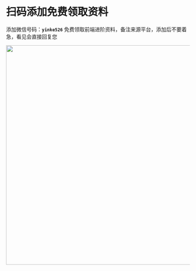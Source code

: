 <h1>扫码添加免费领取资料</h1>

添加微信号码：**`yinke526`** 免费领取前端进阶资料，备注来源平台，添加后不要着急，看见会直接回复您

<img width="600" src="https://github.com/user-attachments/assets/16abc2a7-aaeb-4479-b6f1-e9dcbebbfa1d" />
